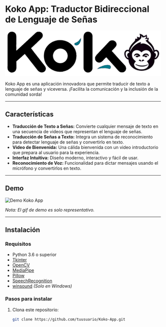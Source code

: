# Koko App: Traductor Bidireccional de Lenguaje de Señas

![Koko App Logo](imagenes/logo.png)

Koko App es una aplicación innovadora que permite traducir de texto a lenguaje de señas y viceversa. ¡Facilita la comunicación y la inclusión de la comunidad sorda!

---

## Características

- **Traducción de Texto a Señas:** Convierte cualquier mensaje de texto en una secuencia de videos que representan el lenguaje de señas.
- **Traducción de Señas a Texto:** Integra un sistema de reconocimiento para detectar lenguaje de señas y convertirlo en texto.
- **Video de Bienvenida:** Una cálida bienvenida con un video introductorio que prepara al usuario para la experiencia.
- **Interfaz Intuitiva:** Diseño moderno, interactivo y fácil de usar.
- **Reconocimiento de Voz:** Funcionalidad para dictar mensajes usando el micrófono y convertirlos en texto.

---

## Demo

![Demo Koko App](imagenes/demo.gif)

*Nota: El gif de demo es solo representativo.*

---

## Instalación

### Requisitos

- Python 3.6 o superior
- [Tkinter](https://docs.python.org/3/library/tkinter.html)
- [OpenCV](https://opencv.org/)
- [MediaPipe](https://mediapipe.dev/)
- [Pillow](https://python-pillow.org/)
- [SpeechRecognition](https://pypi.org/project/SpeechRecognition/)
- [winsound](https://docs.python.org/3/library/winsound.html) *(Solo en Windows)*

### Pasos para instalar

1. Clona este repositorio:

   ```bash
   git clone https://github.com/tuusuario/Koko-App.git
